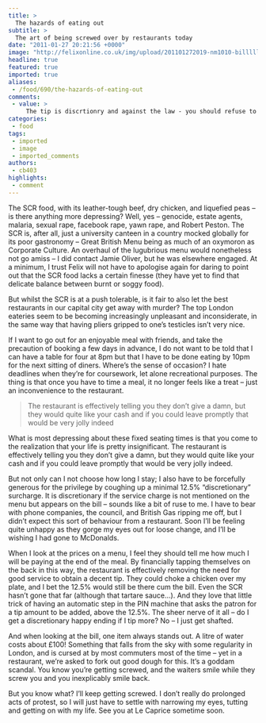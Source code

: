 ```yaml
---
title: >
  The hazards of eating out
subtitle: >
  The art of being screwed over by restaurants today
date: "2011-01-27 20:21:56 +0000"
image: "http://felixonline.co.uk/img/upload/201101272019-nm1010-billllll.jpg"
headline: true
featured: true
imported: true
aliases:
 - /food/690/the-hazards-of-eating-out
comments:
 - value: >
     The tip is discrtionry and against the law - you should refuse to pay it and then they might start giving service, as at the moment they know that most people will not argue this point and will just pay, so they do not bother with the service. If anything it should still be 10% due to the inflated prices they charge for the food and drinks.......you decide but boycot is the way forward,Why don't you just get tap water?
categories:
 - food
tags:
 - imported
 - image
 - imported_comments
authors:
 - cb403
highlights:
 - comment
---
```


The SCR food, with its leather-tough beef, dry chicken, and liquefied peas – is there anything more depressing? Well, yes – genocide, estate agents, malaria, sexual rape, facebook rape, yawn rape, and Robert Peston. The SCR is, after all, just a university canteen in a country mocked globally for its poor gastronomy – Great British Menu being as much of an oxymoron as Corporate Culture. An overhaul of the lugubrious menu would nonetheless not go amiss – I did contact Jamie Oliver, but he was elsewhere engaged. At a minimum, I trust Felix will not have to apologise again for daring to point out that the SCR food lacks a certain finesse (they have yet to find that delicate balance between burnt or soggy food).

But whilst the SCR is at a push tolerable, is it fair to also let the best restaurants in our capital city get away with murder? The top London eateries seem to be becoming increasingly unpleasant and inconsiderate, in the same way that having pliers gripped to one’s testicles isn’t very nice.

If I want to go out for an enjoyable meal with friends, and take the precaution of booking a few days in advance, I do not want to be told that I can have a table for four at 8pm but that I have to be done eating by 10pm for the next sitting of diners. Where’s the sense of occasion? I hate deadlines when they’re for coursework, let alone recreational purposes. The thing is that once you have to time a meal, it no longer feels like a treat – just an inconvenience to the restaurant.

> The restaurant is effectively telling you they don’t give a damn, but they would quite like your cash and if you could leave promptly that would be very jolly indeed

What is most depressing about these fixed seating times is that you come to the realization that your life is pretty insignificant. The restaurant is effectively telling you they don’t give a damn, but they would quite like your cash and if you could leave promptly that would be very jolly indeed.

But not only can I not choose how long I stay; I also have to be forcefully generous for the privilege by coughing up a minimal 12.5% “discretionary” surcharge. It is discretionary if the service charge is not mentioned on the menu but appears on the bill – sounds like a bit of ruse to me. I have to bear with phone companies, the council, and British Gas ripping me off, but I didn’t expect this sort of behaviour from a restaurant. Soon I’ll be feeling quite unhappy as they gorge my eyes out for loose change, and I’ll be wishing I had gone to McDonalds.

When I look at the prices on a menu, I feel they should tell me how much I will be paying at the end of the meal. By financially tapping themselves on the back in this way, the restaurant is effectively removing the need for good service to obtain a decent tip. They could choke a chicken over my plate, and I bet the 12.5% would still be there cum the bill. Even the SCR hasn’t gone that far (although that tartare sauce…). And they love that little trick of having an automatic step in the PIN machine that asks the patron for a tip amount to be added, above the 12.5%. The sheer nerve of it all – do I get a discretionary happy ending if I tip more? No – I just get shafted.

And when looking at the bill, one item always stands out. A litre of water costs about £100! Something that falls from the sky with some regularity in London, and is cursed at by most commuters most of the time – yet in a restaurant, we’re asked to fork out good dough for this. It’s a goddam scandal. You know you’re getting screwed, and the waiters smile while they screw you and you inexplicably smile back.

But you know what? I’ll keep getting screwed. I don’t really do prolonged acts of protest, so I will just have to settle with narrowing my eyes, tutting and getting on with my life. See you at Le Caprice sometime soon.
